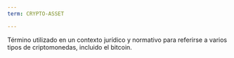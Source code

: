 ```yaml
---
term: CRYPTO-ASSET

---
```

Término utilizado en un contexto jurídico y normativo para referirse a varios tipos de criptomonedas, incluido el bitcoin.